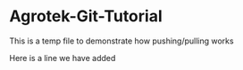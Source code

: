 # Agrotek-Git-Tutorial

This is a temp file to demonstrate how pushing/pulling works


Here is a line we have added